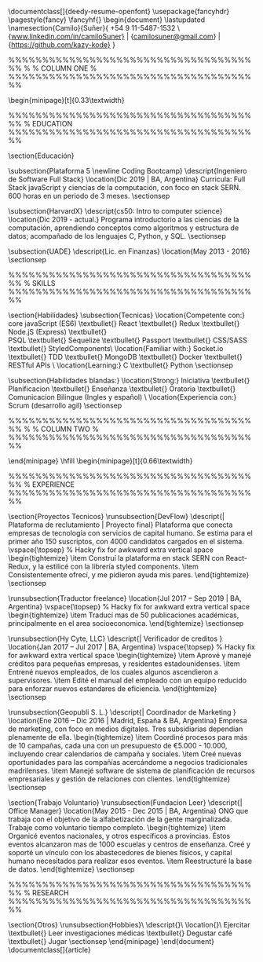 \documentclass[]{deedy-resume-openfont}
\usepackage{fancyhdr}
\pagestyle{fancy}
\fancyhf{}
\begin{document}
\lastupdated
\namesection{Camilo}{Suñer}{ 
 +54 9 11-5487-1532 \\
{www.linkedin.com/in/camiloSuner} | {camilosuner@gmail.com} | {https://github.com/kazy-kode}
}

%%%%%%%%%%%%%%%%%%%%%%%%%%%%%%%%%%%%%%
%
%     COLUMN ONE
%
%%%%%%%%%%%%%%%%%%%%%%%%%%%%%%%%%%%%%%

\begin{minipage}[t]{0.33\textwidth} 

%%%%%%%%%%%%%%%%%%%%%%%%%%%%%%%%%%%%%%
%     EDUCATION
%%%%%%%%%%%%%%%%%%%%%%%%%%%%%%%%%%%%%%

\section{Educación} 

\subsection{Plataforma 5 \newline Coding Bootcamp}
\descript{Ingeniero de Software Full Stack}
\location{Dic 2019 | BA, Argentina}
Curricula: Full Stack javaScript y ciencias de la computación, con foco en stack SERN. 600 horas en un periodo de 3 meses.
\sectionsep

\subsection{HarvardX}
\descript{cs50: Intro to computer science}
\location{Dic 2019 - actual.}
Programa introductorio a las ciencias de la computación, aprendiendo conceptos como algoritmos y estructura de datos; acompañado de los lenguajes C, Python, y SQL.
\sectionsep

\subsection{UADE}
\descript{Lic. en Finanzas}
\location{May 2013 - 2016}
\sectionsep


%%%%%%%%%%%%%%%%%%%%%%%%%%%%%%%%%%%%%%
%     SKILLS
%%%%%%%%%%%%%%%%%%%%%%%%%%%%%%%%%%%%%%

\section{Habilidades}
\subsection{Tecnicas}
\location{Competente con:}
core javaScript (ES6) \textbullet{}   React \textbullet{} Redux \textbullet{} Node.jS (Express) \textbullet{}  
PSQL \textbullet{} Sequelize \textbullet{} Passport \textbullet{} CSS/SASS \textbullet{} StyledComponents\\ 
\location{Familiar with:}
Socket.io \textbullet{} TDD \textbullet{} MongoDB \textbullet{} Docker \textbullet{} RESTful APIs \\
\location{Learning:}
C \textbullet{} Python 
\sectionsep

\subsection{Habilidades blandas:}
\location{Strong:}
Iniciativa \textbullet{}  Planificacion \textbullet{} Enseñanza \textbullet{} Oratoria \textbullet{} Comunicacion Bilingue (Ingles y español) \\
\location{Experiencia con:}
Scrum (desarrollo agil)
\sectionsep

%%%%%%%%%%%%%%%%%%%%%%%%%%%%%%%%%%%%%%
%
%     COLUMN TWO
%
%%%%%%%%%%%%%%%%%%%%%%%%%%%%%%%%%%%%%%

\end{minipage} 
\hfill
\begin{minipage}[t]{0.66\textwidth} 

%%%%%%%%%%%%%%%%%%%%%%%%%%%%%%%%%%%%%%
%     EXPERIENCE
%%%%%%%%%%%%%%%%%%%%%%%%%%%%%%%%%%%%%%

\section{Proyectos Tecnicos}
\runsubsection{DevFlow}
\descript{| Plataforma de reclutamiento | Proyecto final}
Plataforma que conecta empresas de tecnología con servicios de capital humano. Se estima para el primer año 150 suscriptos, con 4000 candidatos cargados en el sistema.
\vspace{\topsep} % Hacky fix for awkward extra vertical space
\begin{tightemize}
\item 
Construí la plataforma en stack SERN con React-Redux, y la estilicé con la librería styled components.
\item Consistentemente ofrecí, y me pidieron ayuda mis pares.
\end{tightemize}
\sectionsep

\runsubsection{Traductor freelance}
\location{Jul 2017 – Sep 2019 | BA, Argentina}
\vspace{\topsep} % Hacky fix for awkward extra vertical space
\begin{tightemize}
\item Traducí mas de 50 publicaciones académicas, principalmente en el area socioeconomica.
\end{tightemize}
\sectionsep

\runsubsection{Hy Cyte, LLC}
\descript{| Verificador de creditos }
\location{Jan 2017 – Jul 2017 | BA, Argentina}
\vspace{\topsep} % Hacky fix for awkward extra vertical space
\begin{tightemize}
\item Aprové y manejé créditos para pequeñas empresas, y residentes estadounidenses.
\item Entrené nuevos empleados, de los cuales algunos ascendieron a supervisores.
\item Edité el manual del empleado con un equipo reducido para enforzar nuevos estandares de eficiencia.
\end{tightemize}
\sectionsep

\runsubsection{Geopubli S. L.}
\descript{| Coordinador de Marketing }
\location{Ene 2016 – Dic 2016 | Madrid, España \& BA, Argentina}
Empresa de marketing, con foco en medios digitales. Tres subsidiarias dependian plenamente de ella.
\begin{tightemize}
\item Coordiné procesos para más de 10 campañas, cada una con un presupuesto de €5.000 - 10.000, incluyendo crear calendarios de campaña y sociales.
\item Creé nuevas oportunidades para las compañías acercándome a negocios tradicionales madrilenses.
\item Manejé software de sistema de planificación de recursos empresariales y gestión de relaciones con clientes.
\end{tightemize}
\sectionsep

\section{Trabajo Voluntario}
\runsubsection{Fundacion Leer}
\descript{| Office Manager}
\location{May 2015 - Dec 2015 | BA, Argentina}
ONG que trabaja con el objetivo de la alfabetización de la gente marginalizada. Trabaje como voluntario tiempo completo.
\begin{tightemize}
\item Organicé eventos nacionales, y otros específicos a provincias.
Éstos eventos alcanzaron mas de 1000 escuelas y centros de enseñanza. Creé y soporté un vínculo con los abastecedores de bienes físicos, y capital humano necesitados para realizar esos eventos.
\item Reestructuré la base de datos.
\end{tightemize}
\sectionsep

%%%%%%%%%%%%%%%%%%%%%%%%%%%%%%%%%%%%%%
%     RESEARCH
%%%%%%%%%%%%%%%%%%%%%%%%%%%%%%%%%%%%%%

\section{Otros}
\runsubsection{Hobbies}\\
\descript{}\\
\location{}\\
Ejercitar  \textbullet{} Leer investigaciones médicas \textbullet{} Degustar café \textbullet{} Jugar
\sectionsep
\end{minipage} 
\end{document}  \documentclass[]{article}

